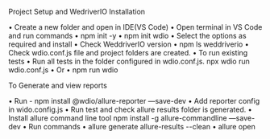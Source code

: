 Project Setup and WedriverIO Installation

•	Create a new folder and open in IDE(VS Code)
•	Open terminal  in VS Code and run commands
•	npm init -y
•	npm init wdio
•	Select the options as required and install
•	Check WeddriverIO version 
•	npm ls weddriverio
•	Check wdio.conf.js file and project folders are created.
•	To run existing tests
•	Run all tests in the folder configured in wdio.conf.js.  npx wdio run wdio.conf.js
•	Or 
•	npm run wdio

To Generate and view reports

•	Run - npm install @wdio/allure-reporter —save-dev
•	Add reporter config in wido.config.js
•	Run test and check allure results folder is generated.
•	Install allure command line tool npm install -g allure-commandline —save-dev
•	Run commands
•	allure generate allure-results --clean
•	allure open

